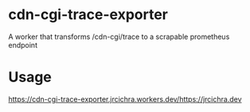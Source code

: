 # cdn-cgi-trace-exporter

A worker that transforms /cdn-cgi/trace to a scrapable prometheus endpoint

# Usage

https://cdn-cgi-trace-exporter.jrcichra.workers.dev/https://jrcichra.dev

